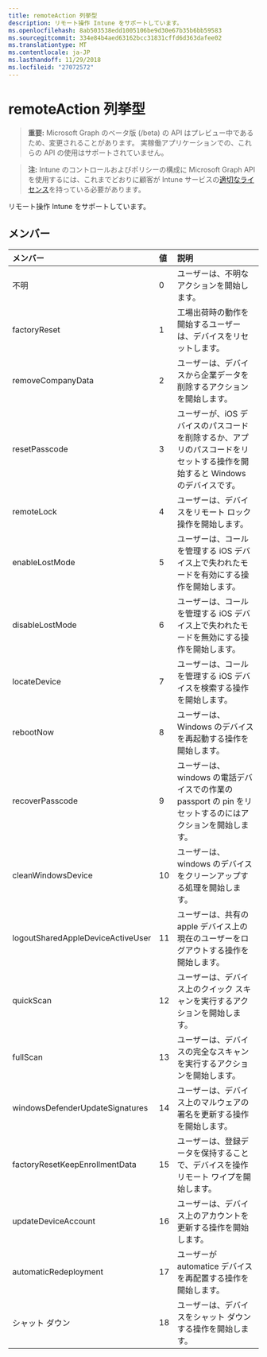 ```yaml
---
title: remoteAction 列挙型
description: リモート操作 Intune をサポートしています。
ms.openlocfilehash: 8ab503538edd1005106be9d30e67b35b6bb59583
ms.sourcegitcommit: 334e84b4aed63162bcc31831cffd6d363dafee02
ms.translationtype: MT
ms.contentlocale: ja-JP
ms.lasthandoff: 11/29/2018
ms.locfileid: "27072572"
---
```

# <a name="remoteaction-enum-type"></a>remoteAction 列挙型

> **重要:** Microsoft Graph のベータ版 (/beta) の API はプレビュー中であるため、変更されることがあります。 実稼働アプリケーションでの、これらの API の使用はサポートされていません。

> **注:** Intune のコントロールおよびポリシーの構成に Microsoft Graph API を使用するには、これまでどおりに顧客が Intune サービスの[適切なライセンス](https://go.microsoft.com/fwlink/?linkid=839381)を持っている必要があります。

リモート操作 Intune をサポートしています。
## <a name="members"></a>メンバー
|メンバー|値|説明|
|:---|:---|:---|
|不明|0|ユーザーは、不明なアクションを開始します。|
|factoryReset|1|工場出荷時の動作を開始するユーザーは、デバイスをリセットします。 |
|removeCompanyData|2|ユーザーは、デバイスから企業データを削除するアクションを開始します。 |
|resetPasscode|3|ユーザーが、iOS デバイスのパスコードを削除するか、アプリのパスコードをリセットする操作を開始すると Windows のデバイスです。 |
|remoteLock|4|ユーザーは、デバイスをリモート ロック操作を開始します。|
|enableLostMode|5|ユーザーは、コールを管理する iOS デバイス上で失われたモードを有効にする操作を開始します。|
|disableLostMode|6|ユーザーは、コールを管理する iOS デバイス上で失われたモードを無効にする操作を開始します。|
|locateDevice|7|ユーザーは、コールを管理する iOS デバイスを検索する操作を開始します。|
|rebootNow|8|ユーザーは、Windows のデバイスを再起動する操作を開始します。|
|recoverPasscode|9|ユーザーは、windows の電話デバイスでの作業の passport の pin をリセットするのにはアクションを開始します。|
|cleanWindowsDevice|10|ユーザーは、windows のデバイスをクリーンアップする処理を開始します。|
|logoutSharedAppleDeviceActiveUser|11|ユーザーは、共有の apple デバイス上の現在のユーザーをログアウトする操作を開始します。|
|quickScan|12|ユーザーは、デバイス上のクイック スキャンを実行するアクションを開始します。|
|fullScan|13|ユーザーは、デバイスの完全なスキャンを実行するアクションを開始します。|
|windowsDefenderUpdateSignatures|14|ユーザーは、デバイス上のマルウェアの署名を更新する操作を開始します。|
|factoryResetKeepEnrollmentData|15|ユーザーは、登録データを保持することで、デバイスを操作リモート ワイプを開始します。|
|updateDeviceAccount|16|ユーザーは、デバイス上のアカウントを更新する操作を開始します。|
|automaticRedeployment|17|ユーザーが automatice デバイスを再配置する操作を開始します。|
|シャット ダウン|18|ユーザーは、デバイスをシャット ダウンする操作を開始します。|





